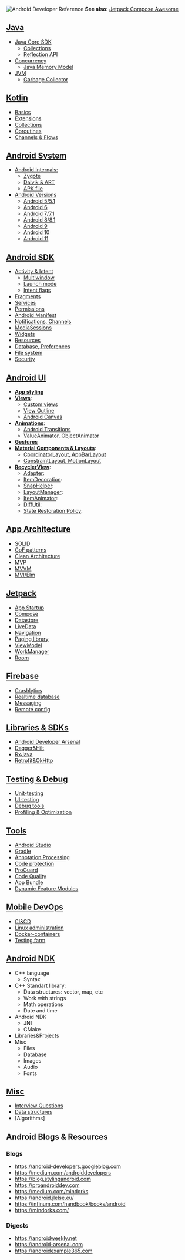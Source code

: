 ![Android Developer Reference](https://i.imgur.com/soskaCh.png)
**See also:** [Jetpack Compose Awesome](https://github.com/jetpack-compose/jetpack-compose-awesome)

## [Java](java.md)
- [Java Core SDK](java.md#java-core-sdk)
  - [Collections](java.md#collections)
  - [Reflection API](java.md#reflection-api)
- [Concurrency](java.md#concurrency)
  - [Java Memory Model](java.md#java-memory-model)
- [JVM](java.md#jvm)
  - [Garbage Collector](java.md#garbage-collector)

## [Kotlin](kotlin.md)
- [Basics](kotlin.md#basics)
- [Extensions](kotlin.md#extensions)
- [Collections](#collections)
- [Coroutines](kotlin.md#coroutines)
- [Channels & Flows](kotlin.md#channels--flows)

## [Android System](android_system.md)

- [Android Internals:](android_system.md#android-internals)
  - [Zygote](android_system.md#zygote)
  - [Dalvik & ART](android_system.md#dalvik--art)
  - [APK file](android_system.md#apk-file)
- [Android Versions](android_system.md#android-versions)
  - [Android 5/5.1](android_system.md#android-551)
  - [Android 6](android_system.md#android-6)
  - [Android 7/7.1](android_system.md#android-771)
  - [Android 8/8.1](android_system.md#android-881)
  - [Android 9](android_system.md#android-9)
  - [Android 10](android_system.md#android-10)
  - [Android 11](android_system.md#android-11)

## [Android SDK](android_sdk.md)
- [Activity & Intent](android_sdk.md#activity--intent)
  - [Multiwindow](android_sdk.md#multiwindow)
  - [Launch mode](android_sdk.md#launch-mode)
  - [Intent flags](android_sdk.md#intent-flags)
- [Fragments](android_sdk.md#fragments)
- [Services](android_sdk.md#services)
- [Permissions](android_sdk.md#permissions)
- [Android Manifest](android_sdk.md#android-manifest)
- [Notifications, Channels](android_sdk.md#notifications-channels)
- [MediaSessions](android_sdk.md#mediasessions)
- [Widgets](android_sdk.md#widgets)
- [Resources](android_sdk.md#resources)
- [Database, Preferences](android_sdk.md#database-preferences)
- [File system](android_sdk.md#file-system)
- [Security](android_sdk.md#security)

## [Android UI](android_ui.md)
- [**App styling**](android_ui.md#app-styling)
- [**Views**](android_ui.md#views):
  - [Custom views](android_ui.md#custom-views)
  - [View Outline](android_ui.md#view-outline)
  - [Android Canvas](android_ui.md#android-canvas)
- [**Animations**](android_ui.md#animations):
  - [Android Transitions](android_ui.md#android-transitions)
  - [ValueAnimator, ObjectAnimator](android_ui.md#valueanimator-objectanimator)
- [**Gestures**](android_ui.md#gestures)
- [**Material Components & Layouts**](android_ui.md#material-components--layouts):
  - [CoordinatorLayout, AppBarLayout](#coordinatorlayout-appbarlayout)
  - [ConstraintLayout, MotionLayout](#constraintlayout-motionlayout)
- [**RecyclerView**](android_ui.md#recyclerview):
  - [Adapter](android_ui.md#adapter):
  - [ItemDecoration](android_ui.md#itemdecoration):
  - [SnapHelper](android_ui.md#snaphelper):
  - [LayoutManager](android_ui.md#layoutmanager):
  - [ItemAnimator](android_ui.md#itemanimator):
  - [DiffUtil](android_ui.md#diffutil):
  - [State Restoration Policy](android_ui.md#state-restoration-policy):

## [App Architecture](app_architecture.md)
- [SOLID](app_architecture.md#solid)
- [GoF patterns](app_architecture.md#gof-patterns)
- [Clean Architecture](app_architecture.md#clean-architecture)
- [MVP](app_architecture.md#mvpmvc)
- [MVVM](app_architecture.md#mvvm)
- [MVI/Elm](app_architecture.md#mvielm)

##  [Jetpack](jetpack.md)
- [App Startup](jetpack.md#app-startup)
- [Compose](jetpack.md#compose)
- [Datastore](jetpack.md#datastore)
- [LiveData](jetpack.md#livedata)
- [Navigation](jetpack.md#navigation)
- [Paging library](jetpack.md#paging-library)
- [ViewModel](jetpack.md#viewmodel)
- [WorkManager](jetpack.md#workmanager)
- [Room](jetpack.md#room)

##  [Firebase](firebase.md)
- [Crashlytics](firebase.md#crashlytics)
- [Realtime database](firebase.md#realtime-database)
- [Messaging](firebase.md#messaging)
- [Remote config](firebase.md#remote-config)

## [Libraries & SDKs](libraries_and_sdk.md)
- [Android Developer Arsenal](android_developer_arsenal.md)
- [Dagger&Hilt](libraries_and_sdk.md#daggerhilt)
- [RxJava](libraries_and_sdk.md#rxjava)
- [Retrofit&OkHttp](libraries_and_sdk.md#retrofitokhttp)

## [Testing & Debug](testing_debug.md)
- [Unit-testing](testing_debug.md#unit-testing)
- [UI-testing](testing_debug.md#ui-testing)
- [Debug tools](testing_debug.md#debug-tools)
- [Profiling & Optimization](testing_debug.md#profiling--optimization)

## [Tools](tools.md)
- [Android Studio](tools.md#android-studio)
- [Gradle](tools.md#gradle)
 - [Annotation Processing](tools.md#annotation-processing)
 - [Code protection](tools.md#code-protection)
- [ProGuard](tools.md#proguard)
- [Code Quality](tools.md#code-quality)
- [App Bundle](tools.md#app-bundle)
- [Dynamic Feature Modules](tools.md#dynamic-feature-modules)


## [Mobile DevOps](devops.md)
- [CI&CD](devops.md#cicd)
- [Linux administration](devops.md#linux-administration)
- [Docker-containers](devops.md#docker-containers)
- [Testing farm](devops.md#testing-farm)

## [Android NDK](android_ndk.md)
- C++ language
  - Syntax
- C++ Standart library:
  - Data structures: vector, map, etc
  - Work with strings
  - Math operations
  - Date and time
- Android NDK
  - JNI
  - CMake
- Libraries&Projects
- Misc 
  - Files
  - Database
  - Images
  - Audio
  - Fonts

## [Misc](misc.md)
- [Interview Questions](misc.md#interview-questions)
- [Data structures](#)
- [Algorithms]

## Android Blogs & Resources

### Blogs

- https://android-developers.googleblog.com
- https://medium.com/androiddevelopers
- https://blog.stylingandroid.com
- https://proandroiddev.com
- https://medium.com/mindorks
- https://android.jlelse.eu/
- https://infinum.com/handbook/books/android
- https://mindorks.com/

### Digests
- https://androidweekly.net
- https://android-arsenal.com
- https://androidexample365.com
